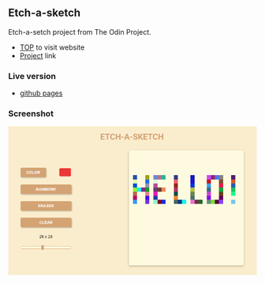 ## Etch-a-sketch

Etch-a-setch project from The Odin Project.

- [TOP](https://www.theodinproject.com/) to visit website
- [Project](https://www.theodinproject.com/lessons/foundations-etch-a-sketch) link

### Live version

- [github pages](https://lukaszgromadzki.github.io/etch-a-sketch/)


### Screenshot

![](images/readme_img.png)